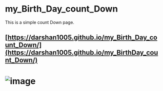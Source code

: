 # my_Birth_Day_count_Down
This is a simple count Down page.
## [https://darshan1005.github.io/my_Birth_Day_count_Down/](https://darshan1005.github.io/my_BirthDay_count_Down/)
# ![image](https://github.com/darshan1005/my_Birth_Day_count_Down/assets/114302987/358a0072-7766-453f-b91b-d2ad35885a61)

